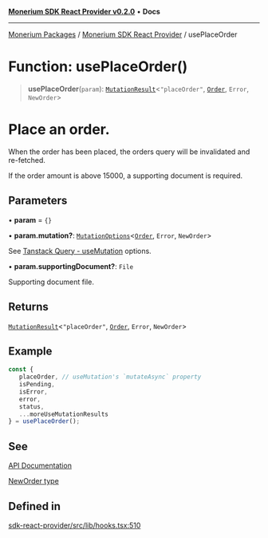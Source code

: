 [**Monerium SDK React Provider v0.2.0**](../Packages.md) • **Docs**

***

[Monerium Packages](../../Packages.md) / [Monerium SDK React Provider](../Monerium%20SDK%20React%20Provider.md) / usePlaceOrder

# Function: usePlaceOrder()

> **usePlaceOrder**(`param`): [`MutationResult`](../type-aliases/MutationResult.md)\<`"placeOrder"`, [`Order`](../interfaces/Order.md), `Error`, `NewOrder`\>

# Place an order.
When the order has been placed, the orders query will be invalidated and re-fetched.

If the order amount is above 15000, a supporting document is required.

## Parameters

• **param** = `{}`

• **param.mutation?**: [`MutationOptions`](../type-aliases/MutationOptions.md)\<[`Order`](../interfaces/Order.md), `Error`, `NewOrder`\>

See [Tanstack Query - useMutation](https://tanstack.com/query/latest/docs/framework/react/reference/useMutation) options.

• **param.supportingDocument?**: `File`

Supporting document file.

## Returns

[`MutationResult`](../type-aliases/MutationResult.md)\<`"placeOrder"`, [`Order`](../interfaces/Order.md), `Error`, `NewOrder`\>

## Example

```ts
const {
   placeOrder, // useMutation's `mutateAsync` property
   isPending,
   isError,
   error,
   status,
   ...moreUseMutationResults
} = usePlaceOrder();
```

## See

[API Documentation](https://monerium.dev/api-docs#operation/post-orders)

[NewOrder type](https://github.com/monerium/js-monorepo/blob/main/packages/sdk/docs/generated/type-aliases/NewOrder.md)

## Defined in

[sdk-react-provider/src/lib/hooks.tsx:510](https://github.com/monerium/js-monorepo/blob/ffeefd2a9bccc0d18acecd9390a7bfced5720c17/packages/sdk-react-provider/src/lib/hooks.tsx#L510)
